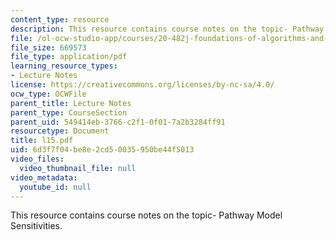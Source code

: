 ```yaml
---
content_type: resource
description: This resource contains course notes on the topic- Pathway Model Sensitivities.
file: /ol-ocw-studio-app/courses/20-482j-foundations-of-algorithms-and-computational-techniques-in-systems-biology-spring-2006/6d3f7f04be8e2cd50035950be44f5013_l15.pdf
file_size: 669573
file_type: application/pdf
learning_resource_types:
- Lecture Notes
license: https://creativecommons.org/licenses/by-nc-sa/4.0/
ocw_type: OCWFile
parent_title: Lecture Notes
parent_type: CourseSection
parent_uid: 549414eb-3766-c2f1-0f01-7a2b3284ff91
resourcetype: Document
title: l15.pdf
uid: 6d3f7f04-be8e-2cd5-0035-950be44f5013
video_files:
  video_thumbnail_file: null
video_metadata:
  youtube_id: null
---
```

This resource contains course notes on the topic- Pathway Model Sensitivities.